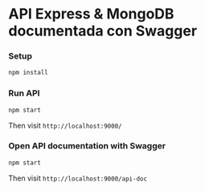 # API Express & MongoDB documentada con Swagger

### Setup

```bash
npm install
```

### Run API

```bash
npm start
```

Then visit `http://localhost:9000/`

### Open API documentation with Swagger

```bash
npm start
```

Then visit `http://localhost:9000/api-doc`